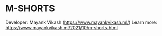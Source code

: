 # M-SHORTS
Developer: Mayank Vikash (https://www.mayankvikash.ml/)
Learn more: https://www.mayankvikash.ml/2021/10/m-shorts.html
